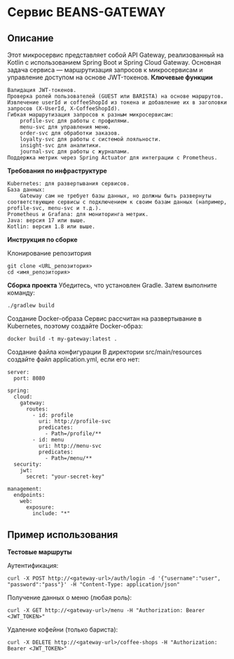 # Сервис BEANS-GATEWAY

## Описание

Этот микросервис представляет собой API Gateway, реализованный на Kotlin с использованием Spring Boot и Spring Cloud Gateway. Основная задача сервиса — маршрутизация запросов к микросервисам и управление доступом на основе JWT-токенов.
**Ключевые функции**

    Валидация JWT-токенов.
    Проверка ролей пользователей (GUEST или BARISTA) на основе маршрутов.
    Извлечение userId и coffeeShopId из токена и добавление их в заголовки запросов (X-UserId, X-CoffeeShopId).
    Гибкая маршрутизация запросов к разным микросервисам:
        profile-svc для работы с профилями.
        menu-svc для управления меню.
        order-svc для обработки заказов.
        loyalty-svc для работы с системой лояльности.
        insight-svc для аналитики.
        journal-svc для работы с журналами.
    Поддержка метрик через Spring Actuator для интеграции с Prometheus.

**Требования по инфраструктуре**

    Kubernetes: для развертывания сервисов.
    База данных:
        Gateway сам не требует базы данных, но должны быть развернуты соответствующие сервисы с подключением к своим базам данных (например, profile-svc, menu-svc и т.д.).
    Prometheus и Grafana: для мониторинга метрик.
    Java: версия 17 или выше.
    Kotlin: версия 1.8 или выше.

**Инструкция по сборке**

Клонирование репозитория

    git clone <URL_репозитория>
    cd <имя_репозитория>

**Сборка проекта** 
Убедитесь, что установлен Gradle. Затем выполните команду:

    ./gradlew build

Создание Docker-образа Сервис рассчитан на развертывание в Kubernetes, поэтому создайте Docker-образ:

    docker build -t my-gateway:latest .

Создание файла конфигурации В директории src/main/resources создайте файл application.yml, если его нет:

    server:
      port: 8080

    spring:
      cloud:
        gateway:
          routes:
            - id: profile
              uri: http://profile-svc
              predicates:
                - Path=/profile/**
            - id: menu
              uri: http://menu-svc
              predicates:
                - Path=/menu/**
      security:
        jwt:
          secret: "your-secret-key"

    management:
      endpoints:
        web:
          exposure:
            include: "*"

## Пример использования

**Тестовые маршруты**

Аутентификация:

    curl -X POST http://<gateway-url>/auth/login -d '{"username":"user", "password":"pass"}' -H "Content-Type: application/json"

Получение данных о меню (любая роль):

    curl -X GET http://<gateway-url>/menu -H "Authorization: Bearer <JWT_TOKEN>"

Удаление кофейни (только бариста):

    curl -X DELETE http://<gateway-url>/coffee-shops -H "Authorization: Bearer <JWT_TOKEN>"